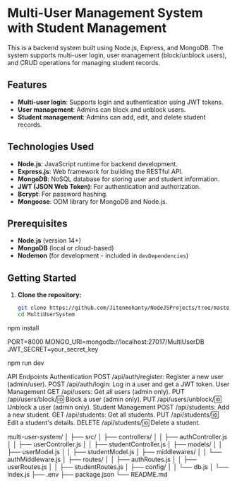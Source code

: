 # Multi-User Management System with Student Management

This is a backend system built using Node.js, Express, and MongoDB. The system supports multi-user login, user management (block/unblock users), and CRUD operations for managing student records.

## Features

- **Multi-user login**: Supports login and authentication using JWT tokens.
- **User management**: Admins can block and unblock users.
- **Student management**: Admins can add, edit, and delete student records.

## Technologies Used

- **Node.js**: JavaScript runtime for backend development.
- **Express.js**: Web framework for building the RESTful API.
- **MongoDB**: NoSQL database for storing user and student information.
- **JWT (JSON Web Token)**: For authentication and authorization.
- **Bcrypt**: For password hashing.
- **Mongoose**: ODM library for MongoDB and Node.js.

## Prerequisites

- **Node.js** (version 14+)
- **MongoDB** (local or cloud-based)
- **Nodemon** (for development - included in `devDependencies`)

## Getting Started

1. **Clone the repository:**
   ```bash
   git clone https://github.com/Jitenmohanty/NodeJSProjects/tree/master/MultiUserSystem
   cd MultiUserSystem

npm install


PORT=8000
MONGO_URI=mongodb://localhost:27017/MultiUserDB
JWT_SECRET=your_secret_key

npm run dev

API Endpoints
Authentication
POST /api/auth/register: Register a new user (admin/user).
POST /api/auth/login: Log in a user and get a JWT token.
User Management
GET /api/users: Get all users (admin only).
PUT /api/users/block/:id: Block a user (admin only).
PUT /api/users/unblock/:id: Unblock a user (admin only).
Student Management
POST /api/students: Add a new student.
GET /api/students: Get all students.
PUT /api/students/:id: Edit a student's details.
DELETE /api/students/:id: Delete a student.

multi-user-system/
│
├── src/
│   ├── controllers/
│   │   ├── authController.js
│   │   ├── userController.js
│   │   ├── studentController.js
│   ├── models/
│   │   ├── userModel.js
│   │   ├── studentModel.js
│   ├── middlewares/
│   │   └── authMiddleware.js
│   ├── routes/
│   │   ├── authRoutes.js
│   │   ├── userRoutes.js
│   │   ├── studentRoutes.js
│   ├── config/
│   │   └── db.js
│   └── index.js
├── .env
├── package.json
└── README.md

